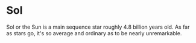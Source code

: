 # Sol

Sol or the Sun is a main sequence star roughly 4.8 billion years old. As far as stars go,
it's so average and ordinary as to be nearly unremarkable.
